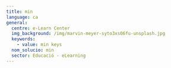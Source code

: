 ```yaml
---
title: min
language: ca
general:
  centre: e-Learn Center
  img_background: /img/marvin-meyer-syto3xs06fu-unsplash.jpg
  keywords:
    - value: min keys
  nom_solucio: min
  sector: Educació - eLearning
---
```


